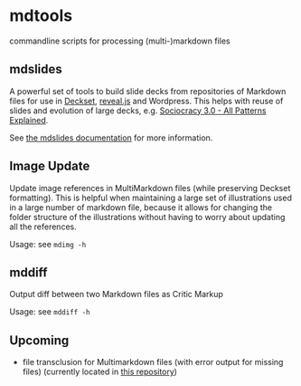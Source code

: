 # mdtools

commandline scripts for processing (multi-)markdown files


## mdslides

A powerful set of tools to build slide decks from repositories of Markdown files for use in [Deckset](http://decksetapp.com), [reveal.js](http://lab.hakim.se/reveal-js) and Wordpress. This helps with reuse of slides and evolution of large decks, e.g. [Sociocracy 3.0 - All Patterns Explained](http://sociocracy30.org/slides/s3-all-patterns-explained.html).

See [the mdslides documentation](slides/slides.md) for more information.

## Image Update 

Update image references in MultiMarkdown files (while preserving Deckset formatting). This is helpful when maintaining a large set of illustrations used in a large number of markdown file, because it allows for changing the folder structure of the illustrations without having to worry about updating all the references. 

Usage: see `mdimg -h`


## mddiff

Output diff between two Markdown files as Critic Markup

Usage: see `mddiff -h`

## Upcoming

* file transclusion for Multimarkdown files (with error output for missing files) (currently located in [this repository]())
